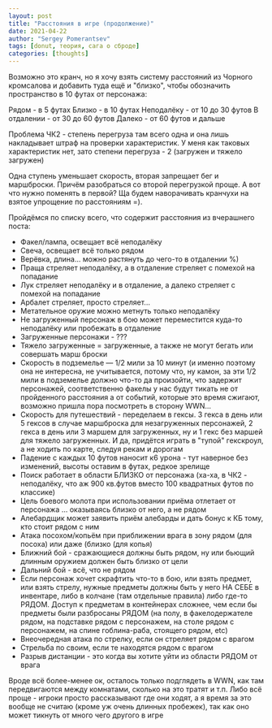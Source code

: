 ```yaml
---
layout: post
title: "Расстояния в игре (продолжение)"
date: 2021-04-22
author: "Sergey Pomerantsev"
tags: [donut, теория, сага о сброде]
categories: [thoughts]
---
```


Возможно это кранч, но я хочу взять систему расстояний из Чорного кромсалова и добавить туда ещё и "близко", чтобы обозначить пространство в 10 футах от персонажа:

Рядом - в 5 футах
Близко - в 10 футах
Неподалёку - от 10 до 30 футов
В отдалении - от 30 до 60 футов
Далеко - от 60 футов и дальше

Проблема ЧК2 - степень перегруза там всего одна и она лишь накладывает штраф на проверки характеристик. У меня как таковых характеристик нет, зато степени перегруза - 2 (загружен и тяжело загружен)

Одна ступень уменьшает скорость, вторая запрещает бег и маршброски. Причём разобраться со второй перегрузкой проще. А вот что нужно поменять в первой? Ща будем наворачивать кранчухи на взятое упрощение по расстояниям =).

Пройдёмся по списку всего, что содержит расстояния из вчерашнего поста:

- Факел/лампа, освещает всё неподалёку
- Свеча, освещает всё только рядом
- Верёвка, длина... можно растянуть до чего-то в отдалении %)
- Праща стреляет неподалёку, а в отдаление стреляет с помехой на попадание
- Лук стреляет неподалёку и в отдаление, а далеко стреляет с помехой на попадание
- Арбалет стреляет, просто стреляет...
- Метательное оружие можно метнуть только неподалёку
- Не загруженный персонаж в бою может переместится куда-то неподалёку или пробежать в отдаление
- Загруженные персонажи - ???
- Тяжело загруженные = загруженные, а также не могут бегать или совершать марш броски
- Скорость в подземелье — 1/2 мили за 10 минут (и именно поэтому она не интересна, не учитывается, потому что, ну камон, за эти 1/2 мили в подземелье должно что-то да произойти, что задержит персонажей, соответственно факелы у нас будут тикать не от пройденного расстояния а от событий, которые это время сжигают, возможно пришла пора посмотреть в сторону WWN...
- Скорость для путешествий - переделаем в гексы. 3 гекса в день или 5 гексов в случае маршброска для незагруженных персонажей, 2 гекса в день или 3 маршем для загруженных, ну и 1 гекс без маршей для тяжело загруженных. И да, придётся играть в "тупой" гекскроул, а не ходить по карте, следуя рекам и дорогам
- Падение с каждых 10 футов наносит к6 урона - тут наверное без изменений, высоты оставим в футах, редкое зрелище
- Поиск работает в области БЛИЗКО от персонажа (ха-ха, в ЧК2 - неподалёку, что аж 900 кв.футов вместо 100 квадратных футов по классике)
- Цель боевого молота при использовании приёма отлетает от персонажа ... оказываясь близко от него, а не рядом
- Алебардщик может заявить приём алебарды и дать бонус к КБ тому, кто стоит рядом с ним
- Атака посохом/копьём при приближении врага в зону рядом (для посоха) или даже (близко (для копья)
- Ближний бой - сражающиеся должны быть рядом, ну или бьющий длинным оружием должен быть близко от цели
- Дальний бой - всё, что не рядом
- Если персонаж хочет скрафтить что-то в бою, или взять предмет, или взять стрелу, нужные предметы должны быть у него НА СЕБЕ в инвентаре, либо в колчане (там отдельные правила) либо где-то РЯДОМ. Доступ к предметам в контейнерах сложнее, чем если бы предметы были разбросаны РЯДОМ (на полу, в факелодержателе рядом, на подставке рядом с персонажем, на столе рядом с персонажем, на спине гоблина-раба, стоящего рядом, etc)
- Внеочередная атака по стрелку, если он стреляет рядом с врагом
- Стрельба по своим, если те находятся рядом с врагом
- Разрыв дистанции - это когда вы хотите уйти из области РЯДОМ от врага

Вроде всё более-менее ок, осталось только подглядеть в WWN, как там передвигаются между комнатами, сколько на это тратят и т.п. Либо всё проще - игроки просто рассказывают где они ходят, а я время за это вообще не считаю (кроме уж очень длинных пробежек), так как оно может тикнуть от много чего другого в игре
